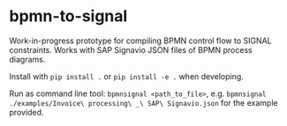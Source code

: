 # bpmn-to-signal
Work-in-progress prototype for compiling BPMN control flow to SIGNAL constraints.
Works with SAP Signavio JSON files of BPMN process diagrams.

Install with `pip install .` or `pip install -e .` when developing.

Run as command line tool: `bpmnsignal <path_to_file>`, e.g.
`bpmnsignal ./examples/Invoice\ processing\ _\ SAP\ Signavio.json`
for the example provided.

